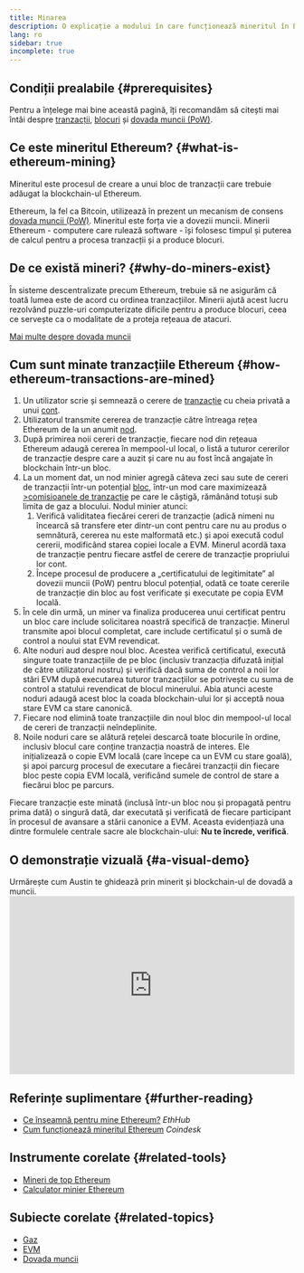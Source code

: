 ```yaml
---
title: Minarea
description: O explicație a modului în care funcționează mineritul în Ethereum și modul în care acesta ajută la menținerea Ethereum în siguranță și descentralizat.
lang: ro
sidebar: true
incomplete: true
---
```


## Condiții prealabile {#prerequisites}

Pentru a înțelege mai bine această pagină, îți recomandăm să citești mai întâi despre [tranzacții](/developers/docs/transactions/), [blocuri](/developers/docs/blocks/) și [dovada muncii (PoW)](/developers/docs/consensus-mechanisms/pow/).

## Ce este mineritul Ethereum? {#what-is-ethereum-mining}

Mineritul este procesul de creare a unui bloc de tranzacții care trebuie adăugat la blockchain-ul Ethereum.

Ethereum, la fel ca Bitcoin, utilizează în prezent un mecanism de consens [dovada muncii (PoW)](/developers/docs/consensus-mechanisms/pow/). Mineritul este forța vie a dovezii muncii. Minerii Ethereum - computere care rulează software - își folosesc timpul și puterea de calcul pentru a procesa tranzacții și a produce blocuri.

## De ce există mineri? {#why-do-miners-exist}

În sisteme descentralizate precum Ethereum, trebuie să ne asigurăm că toată lumea este de acord cu ordinea tranzacțiilor. Minerii ajută acest lucru rezolvând puzzle-uri computerizate dificile pentru a produce blocuri, ceea ce servește ca o modalitate de a proteja rețeaua de atacuri.

[Mai multe despre dovada muncii](/developers/docs/consensus-mechanisms/pow/)

## Cum sunt minate tranzacțiile Ethereum {#how-ethereum-transactions-are-mined}

1. Un utilizator scrie și semnează o cerere de [tranzacție](/developers/docs/transactions/) cu cheia privată a unui [cont](/developers/docs/accounts/).
2. Utilizatorul transmite cererea de tranzacție către întreaga rețea Ethereum de la un anumit [nod](/developers/docs/nodes-and-clients/).
3. După primirea noii cereri de tranzacție, fiecare nod din rețeaua Ethereum adaugă cererea în mempool-ul local, o listă a tuturor cererilor de tranzacție despre care a auzit și care nu au fost încă angajate în blockchain într-un bloc.
4. La un moment dat, un nod minier agregă câteva zeci sau sute de cereri de tranzacții într-un potențial [bloc](/developers/docs/blocks/), într-un mod care maximizează [>comisioanele de tranzacție](/developers/docs/gas/) pe care le câștigă, rămânând totuși sub limita de gaz a blocului. Nodul minier atunci:
   1. Verifică validitatea fiecărei cereri de tranzacție (adică nimeni nu încearcă să transfere eter dintr-un cont pentru care nu au produs o semnătură, cererea nu este malformată etc.) și apoi execută codul cererii, modificând starea copiei locale a EVM. Minerul acordă taxa de tranzacție pentru fiecare astfel de cerere de tranzacție propriului lor cont.
   2. Începe procesul de producere a „certificatului de legitimitate” al dovezii muncii (PoW) pentru blocul potențial, odată ce toate cererile de tranzacție din bloc au fost verificate și executate pe copia EVM locală.
5. În cele din urmă, un miner va finaliza producerea unui certificat pentru un bloc care include solicitarea noastră specifică de tranzacție. Minerul transmite apoi blocul completat, care include certificatul și o sumă de control a noului stat EVM revendicat.
6. Alte noduri aud despre noul bloc. Acestea verifică certificatul, execută singure toate tranzacțiile de pe bloc (inclusiv tranzacția difuzată inițial de către utilizatorul nostru) și verifică dacă suma de control a noii lor stări EVM după executarea tuturor tranzacțiilor se potrivește cu suma de control a statului revendicat de blocul minerului. Abia atunci aceste noduri adaugă acest bloc la coada blockchain-ului lor și acceptă noua stare EVM ca stare canonică.
7. Fiecare nod elimină toate tranzacțiile din noul bloc din mempool-ul local de cereri de tranzacții neîndeplinite.
8. Noile noduri care se alătură rețelei descarcă toate blocurile în ordine, inclusiv blocul care conține tranzacția noastră de interes. Ele inițializează o copie EVM locală (care începe ca un EVM cu stare goală), și apoi parcurg procesul de executare a fiecărei tranzacții din fiecare bloc peste copia EVM locală, verificând sumele de control de stare a fiecărui bloc pe parcurs.

Fiecare tranzacție este minată (inclusă într-un bloc nou și propagată pentru prima dată) o singură dată, dar executată și verificată de fiecare participant în procesul de avansare a stării canonice a EVM. Aceasta evidențiază una dintre formulele centrale sacre ale blockchain-ului: **Nu te încrede, verifică**.

## O demonstrație vizuală {#a-visual-demo}

Urmărește cum Austin te ghidează prin minerit și blockchain-ul de dovadă a muncii. <iframe width="100%" height="315" src="https://www.youtube.com/embed/zcX7OJ-L8XQ" frameborder="0" allow="accelerometer; autoplay; clipboard-write; encrypted-media; gyroscope; picture-in-picture" allowfullscreen mark="crwd-mark"></iframe>

## Referințe suplimentare {#further-reading}

- [Ce înseamnă pentru mine Ethereum?](https://docs.ethhub.io/using-ethereum/mining/) _EthHub_
- [Cum funcționează mineritul Ethereum](https://www.coindesk.com/information/ethereum-mining-works) _Coindesk_

## Instrumente corelate {#related-tools}

- [Mineri de top Ethereum](https://etherscan.io/stat/miner?range=7&blocktype=blocks)
- [Calculator minier Ethereum](https://minerstat.com/coin/ETH)

## Subiecte corelate {#related-topics}

- [Gaz](/developers/docs/gas/)
- [EVM](/developers/docs/evm/)
- [Dovada muncii](/developers/docs/consensus-mechanisms/pow/)
